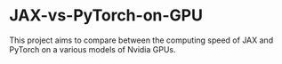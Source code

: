 # JAX-vs-PyTorch-on-GPU
This project aims to compare between the computing speed of JAX and PyTorch on a various models of Nvidia GPUs.

